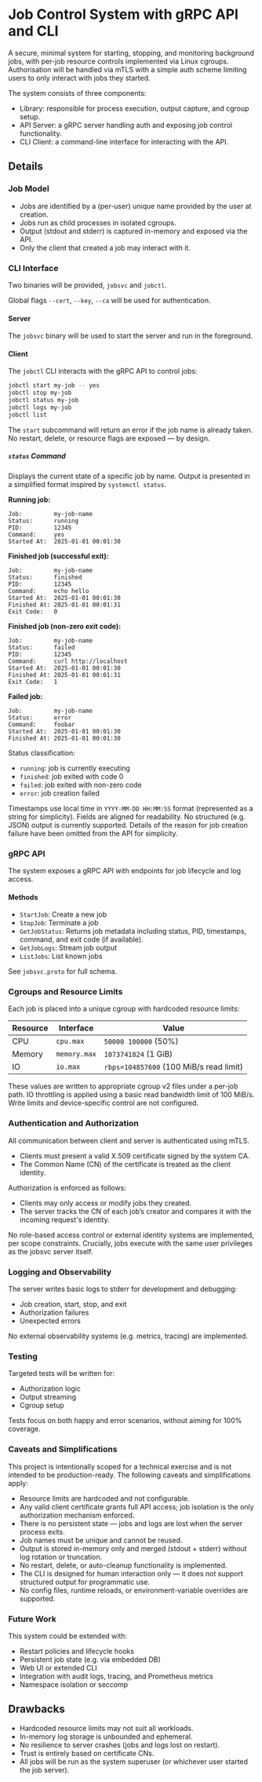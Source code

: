 # Job Control System with gRPC API and CLI

A secure, minimal system for starting, stopping, and monitoring background jobs, with per-job resource controls implemented via Linux cgroups. Authorisation will be handled via mTLS with a simple auth scheme limiting users to only interact with jobs they started.

The system consists of three components:

- Library: responsible for process execution, output capture, and cgroup setup.
- API Server: a gRPC server handling auth and exposing job control functionality.
- CLI Client: a command-line interface for interacting with the API.

## Details

### Job Model

- Jobs are identified by a (per-user) unique name provided by the user at creation.
- Jobs run as child processes in isolated cgroups.
- Output (stdout and stderr) is captured in-memory and exposed via the API.
- Only the client that created a job may interact with it.

### CLI Interface

Two binaries will be provided, `jobsvc` and `jobctl`.

Global flags `--cert`, `--key`, `--ca` will be used for authentication.

#### Server

The `jobsvc` binary will be used to start the server and run in the foreground.

#### Client

The `jobctl` CLI interacts with the gRPC API to control jobs:

```bash
jobctl start my-job -- yes
jobctl stop my-job
jobctl status my-job
jobctl logs my-job
jobctl list
```

The `start` subcommand will return an error if the job name is already taken. No restart, delete, or resource flags are exposed — by design.

##### `status` Command

Displays the current state of a specific job by name. Output is presented in a simplified format inspired by `systemctl status`.

**Running job:**

```
Job:         my-job-name
Status:      running
PID:         12345
Command:     yes
Started At:  2025-01-01 00:01:30
```

**Finished job (successful exit):**

```
Job:         my-job-name
Status:      finished
PID:         12345
Command:     echo hello
Started At:  2025-01-01 00:01:30
Finished At: 2025-01-01 00:01:31
Exit Code:   0
```

**Finished job (non-zero exit code):**

```
Job:         my-job-name
Status:      failed
PID:         12345
Command:     curl http://localhost
Started At:  2025-01-01 00:01:30
Finished At: 2025-01-01 00:01:31
Exit Code:   1
```

**Failed job:**

```
Job:         my-job-name
Status:      error
Command:     foobar
Started At:  2025-01-01 00:01:30
Finished At: 2025-01-01 00:01:30
```

Status classification:

- `running`: job is currently executing
- `finished`: job exited with code 0
- `failed`: job exited with non-zero code
- `error`: job creation failed

Timestamps use local time in `YYYY-MM-DD HH:MM:SS` format (represented as a string for simplicity). Fields are aligned for readability. No structured (e.g. JSON) output is currently supported. Details of the reason for job creation failure have been omitted from the API for simplicity.

### gRPC API

The system exposes a gRPC API with endpoints for job lifecycle and log access.

#### Methods

- `StartJob`: Create a new job
- `StopJob`: Terminate a job
- `GetJobStatus`: Returns job metadata including status, PID, timestamps, command, and exit code (if available).
- `GetJobLogs`: Stream job output
- `ListJobs`: List known jobs

See `jobsvc.proto` for full schema.

### Cgroups and Resource Limits

Each job is placed into a unique cgroup with hardcoded resource limits:

| Resource | Interface    | Value                                   |
| -------- | ------------ | --------------------------------------- |
| CPU      | `cpu.max`    | `50000 100000` (50%)                    |
| Memory   | `memory.max` | `1073741824` (1 GiB)                    |
| IO       | `io.max`     | `rbps=104857600` (100 MiB/s read limit) |

These values are written to appropriate cgroup v2 files under a per-job path. IO throttling is applied using a basic read bandwidth limit of 100 MiB/s. Write limits and device-specific control are not configured.

### Authentication and Authorization

All communication between client and server is authenticated using mTLS.

- Clients must present a valid X.509 certificate signed by the system CA.
- The Common Name (CN) of the certificate is treated as the client identity.

Authorization is enforced as follows:

- Clients may only access or modify jobs they created.
- The server tracks the CN of each job’s creator and compares it with the incoming request's identity.

No role-based access control or external identity systems are implemented, per scope constraints. Crucially, jobs execute with the same user privileges as the jobsvc server itself.

### Logging and Observability

The server writes basic logs to stderr for development and debugging:

- Job creation, start, stop, and exit
- Authorization failures
- Unexpected errors

No external observability systems (e.g. metrics, tracing) are implemented.

### Testing

Targeted tests will be written for:

- Authorization logic
- Output streaming
- Cgroup setup

Tests focus on both happy and error scenarios, without aiming for 100% coverage.

### Caveats and Simplifications

This project is intentionally scoped for a technical exercise and is not intended to be production-ready. The following caveats and simplifications apply:

- Resource limits are hardcoded and not configurable.
- Any valid client certificate grants full API access; job isolation is the only authorization mechanism enforced.
- There is no persistent state — jobs and logs are lost when the server process exits.
- Job names must be unique and cannot be reused.
- Output is stored in-memory only and merged (stdout + stderr) without log rotation or truncation.
- No restart, delete, or auto-cleanup functionality is implemented.
- The CLI is designed for human interaction only — it does not support structured output for programmatic use.
- No config files, runtime reloads, or environment-variable overrides are supported.

### Future Work

This system could be extended with:

- Restart policies and lifecycle hooks
- Persistent job state (e.g. via embedded DB)
- Web UI or extended CLI
- Integration with audit logs, tracing, and Prometheus metrics
- Namespace isolation or seccomp

## Drawbacks

- Hardcoded resource limits may not suit all workloads.
- In-memory log storage is unbounded and ephemeral.
- No resilience to server crashes (jobs and logs lost on restart).
- Trust is entirely based on certificate CNs.
- All jobs will be run as the system superuser (or whichever user started the job server).
